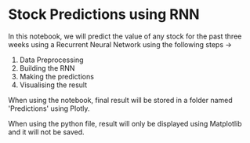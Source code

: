# Stock Predictions using RNN

In this notebook, we will predict the value of any stock for the past three weeks using a Recurrent Neural Network using the following steps ->
1. Data Preprocessing
2. Building the RNN
3. Making the predictions
4. Visualising the result

When using the notebook, final result will be stored in a folder named 'Predictions' using Plotly.

When using the python file, result will only be displayed using Matplotlib and it will not be saved.
